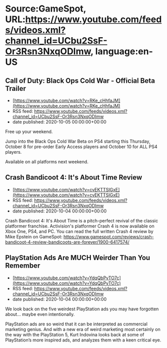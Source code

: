 # Source:GameSpot, URL:https://www.youtube.com/feeds/videos.xml?channel_id=UCbu2SsF-Or3Rsn3NxqODImw, language:en-US

## Call of Duty: Black Ops Cold War - Official Beta Trailer
 - [https://www.youtube.com/watch?v=RKe_cHhfaJM](https://www.youtube.com/watch?v=RKe_cHhfaJM)
 - RSS feed: https://www.youtube.com/feeds/videos.xml?channel_id=UCbu2SsF-Or3Rsn3NxqODImw
 - date published: 2020-10-05 00:00:00+00:00

Free up your weekend.

Jump into the Black Ops Cold War Beta on PS4 starting this Thursday, October 8 for pre-order Early Access players and October 10 for ALL PS4 players.

Available on all platforms next weekend.

## Crash Bandicoot 4: It's About Time Review
 - [https://www.youtube.com/watch?v=cvEKTTSIGxE](https://www.youtube.com/watch?v=cvEKTTSIGxE)
 - RSS feed: https://www.youtube.com/feeds/videos.xml?channel_id=UCbu2SsF-Or3Rsn3NxqODImw
 - date published: 2020-10-04 00:00:00+00:00

Crash Bandicoot 4: It's About Time is a pitch-perfect revival of the classic platformer franchise. Activision's platformer Crash 4 is now available on Xbox One, PS4, and PC. You can read the full written Crash 4 review by Mike Epstein on GameSpot: https://www.gamespot.com/reviews/crash-bandicoot-4-review-bandicoots-are-forever/1900-6417574/

## PlayStation Ads Are MUCH Weirder Than You Remember
 - [https://www.youtube.com/watch?v=YdqQbPvTO7c](https://www.youtube.com/watch?v=YdqQbPvTO7c)
 - RSS feed: https://www.youtube.com/feeds/videos.xml?channel_id=UCbu2SsF-Or3Rsn3NxqODImw
 - date published: 2020-10-04 00:00:00+00:00

We look back on the five weirdest PlayStation ads you may have forgotten about… maybe even intentionally.

PlayStation ads are so weird that it can be interpreted as commercial marketing genius. And with a new era of weird marketing most certainly on the way with the PlayStation 5, Kurt Indovina looks back at some of PlayStation’s more inspired ads, and analyzes them with a keen critical eye.

